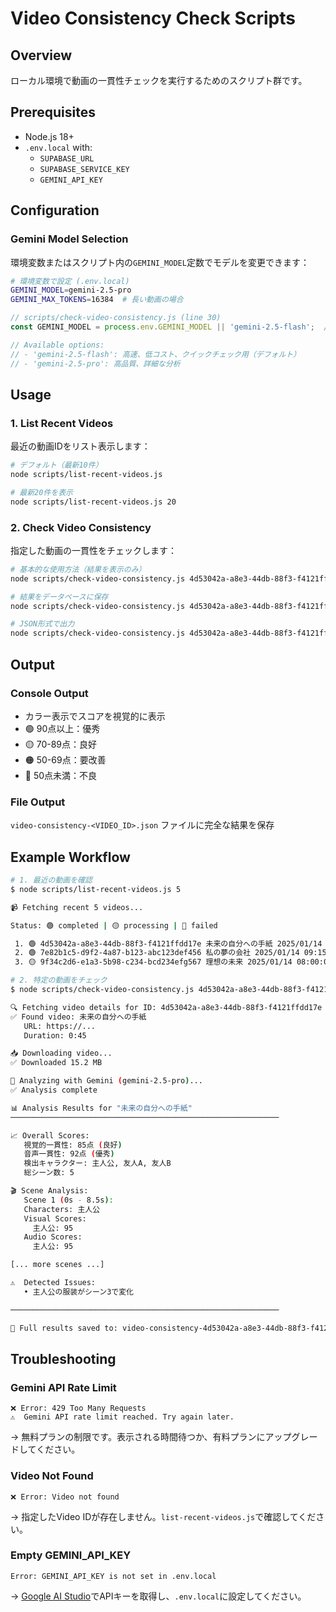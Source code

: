 # Video Consistency Check Scripts

## Overview
ローカル環境で動画の一貫性チェックを実行するためのスクリプト群です。

## Prerequisites
- Node.js 18+
- `.env.local` with:
  - `SUPABASE_URL`
  - `SUPABASE_SERVICE_KEY`
  - `GEMINI_API_KEY`

## Configuration

### Gemini Model Selection
環境変数またはスクリプト内の`GEMINI_MODEL`定数でモデルを変更できます：

```bash
# 環境変数で設定 (.env.local)
GEMINI_MODEL=gemini-2.5-pro
GEMINI_MAX_TOKENS=16384  # 長い動画の場合
```

```javascript
// scripts/check-video-consistency.js (line 30)
const GEMINI_MODEL = process.env.GEMINI_MODEL || 'gemini-2.5-flash';  // Default

// Available options:
// - 'gemini-2.5-flash': 高速、低コスト、クイックチェック用（デフォルト）
// - 'gemini-2.5-pro': 高品質、詳細な分析
```

## Usage

### 1. List Recent Videos
最近の動画IDをリスト表示します：

```bash
# デフォルト（最新10件）
node scripts/list-recent-videos.js

# 最新20件を表示
node scripts/list-recent-videos.js 20
```

### 2. Check Video Consistency
指定した動画の一貫性をチェックします：

```bash
# 基本的な使用方法（結果を表示のみ）
node scripts/check-video-consistency.js 4d53042a-a8e3-44db-88f3-f4121ffdd17e

# 結果をデータベースに保存
node scripts/check-video-consistency.js 4d53042a-a8e3-44db-88f3-f4121ffdd17e --save

# JSON形式で出力
node scripts/check-video-consistency.js 4d53042a-a8e3-44db-88f3-f4121ffdd17e --json
```

## Output

### Console Output
- カラー表示でスコアを視覚的に表示
- 🟢 90点以上：優秀
- 🟡 70-89点：良好  
- 🟠 50-69点：要改善
- 🔴 50点未満：不良

### File Output
`video-consistency-<VIDEO_ID>.json` ファイルに完全な結果を保存

## Example Workflow

```bash
# 1. 最近の動画を確認
$ node scripts/list-recent-videos.js 5

📹 Fetching recent 5 videos...

Status: 🟢 completed | 🟡 processing | 🔴 failed

 1. 🟢 4d53042a-a8e3-44db-88f3-f4121ffdd17e 未来の自分への手紙 2025/01/14 10:30:00
 2. 🟢 7e82b1c5-d9f2-4a87-b123-abc123def456 私の夢の会社 2025/01/14 09:15:00
 3. 🟡 9f34c2d6-e1a3-5b98-c234-bcd234efg567 理想の未来 2025/01/14 08:00:00

# 2. 特定の動画をチェック
$ node scripts/check-video-consistency.js 4d53042a-a8e3-44db-88f3-f4121ffdd17e

🔍 Fetching video details for ID: 4d53042a-a8e3-44db-88f3-f4121ffdd17e
✅ Found video: 未来の自分への手紙
   URL: https://...
   Duration: 0:45

📥 Downloading video...
✅ Downloaded 15.2 MB

🤖 Analyzing with Gemini (gemini-2.5-pro)...
✅ Analysis complete

📊 Analysis Results for "未来の自分への手紙"
────────────────────────────────────────────────────────────

📈 Overall Scores:
   視覚的一貫性: 85点 (良好)
   音声一貫性: 92点 (優秀)
   検出キャラクター: 主人公, 友人A, 友人B
   総シーン数: 5

🎬 Scene Analysis:
   Scene 1 (0s - 8.5s):
   Characters: 主人公
   Visual Scores:
     主人公: 95
   Audio Scores:
     主人公: 95

[... more scenes ...]

⚠️  Detected Issues:
   • 主人公の服装がシーン3で変化

────────────────────────────────────────────────────────────

📄 Full results saved to: video-consistency-4d53042a-a8e3-44db-88f3-f4121ffdd17e.json
```

## Troubleshooting

### Gemini API Rate Limit
```
❌ Error: 429 Too Many Requests
⚠️  Gemini API rate limit reached. Try again later.
```
→ 無料プランの制限です。表示される時間待つか、有料プランにアップグレードしてください。

### Video Not Found
```
❌ Error: Video not found
```
→ 指定したVideo IDが存在しません。`list-recent-videos.js`で確認してください。

### Empty GEMINI_API_KEY
```
Error: GEMINI_API_KEY is not set in .env.local
```
→ [Google AI Studio](https://aistudio.google.com/app/apikey)でAPIキーを取得し、`.env.local`に設定してください。
